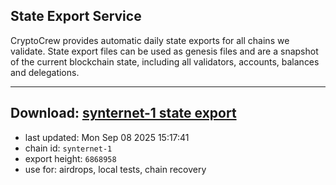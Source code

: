 ## State Export Service
CryptoCrew provides automatic daily state exports for all chains we validate. State export files can be used as genesis files and are a snapshot of the current blockchain state, including all validators, accounts, balances and delegations.

---
**Download: [synternet-1 state export](https://dl-eu2.ccvalidators.com/SERVICE/synternet/synternet-1_export_6868958.json)**
---

- last updated: Mon Sep 08 2025 15:17:41
- chain id: `synternet-1`
- export height: `6868958`
- use for: airdrops, local tests, chain recovery
